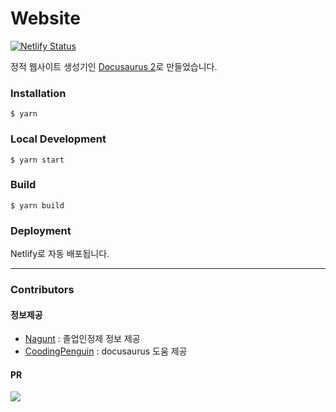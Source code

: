 # Website

[![Netlify Status](https://api.netlify.com/api/v1/badges/03cbfbc0-e2d9-40ef-afe3-802bcedb9041/deploy-status)](https://app.netlify.com/sites/cau-graduate-cse/deploys)

정적 웹사이트 생성기인 [Docusaurus 2](https://docusaurus.io/)로 만들었습니다.

### Installation

```
$ yarn
```

### Local Development

```
$ yarn start
```

### Build

```
$ yarn build
```

### Deployment

Netlify로 자동 배포됩니다.

---

### Contributors
#### 정보제공
 - [Nagunt](https://github.com/Nagunt) : 졸업인정제 정보 제공
 - [CoodingPenguin](https://github.com/CoodingPenguin) : docusaurus 도움 제공
 
#### PR
<a href="https://github.com/IamGroooooot/cau-graduate-cse/graphs/contributors">
  <img src="https://contrib.rocks/image?repo=IamGroooooot/cau-graduate-cse" />
</a>
